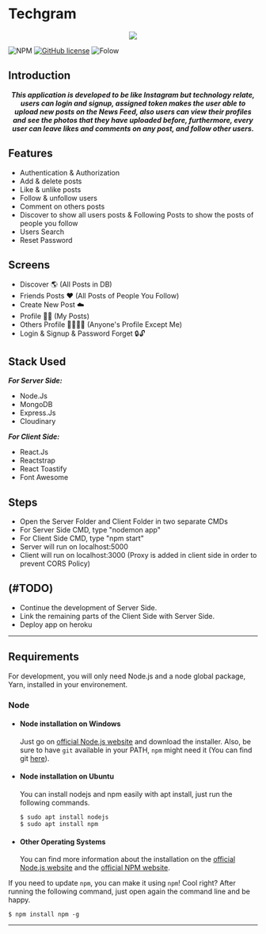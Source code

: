 # Techgram

<p align="center">
  <img src="https://res.cloudinary.com/djvh0aebv/image/upload/v1591356882/Capture_zb6zxr.png">
</p>


![NPM](https://img.shields.io/npm/v/npm)
[![GitHub license](https://img.shields.io/github/license/OmarReda/Techgram)](https://github.com/OmarReda/Techgram/blob/master/LICENSE)
![Folow](https://img.shields.io/github/followers/OmarReda?label=Follow&style=social)


## Introduction
<p align="center">
   <strong><i>This application is developed to be like Instagram but technology relate, users can login and signup, assigned token makes the user able to upload new posts on the News Feed, also users can view their profiles and see the photos that they have uploaded before, furthermore, every user can leave likes and comments on any post, and follow other users.</i></strong>
  </p>
 
 
## Features

 - Authentication & Authorization
 - Add & delete posts
 - Like & unlike posts
 - Follow & unfollow users
 - Comment on others posts
 - Discover to show all users posts & Following Posts to show the posts of people you follow
 - Users Search
 - Reset Password


## Screens

  - Discover 🌎 (All Posts in DB)
  - Friends Posts ❤️ (All Posts of People You Follow)
  - Create New Post ☁️
  - Profile 👨‍💻 (My Posts)
  - Others Profile 👨‍👩‍👧‍👦 (Anyone's Profile Except Me)
  - Login & Signup & Password Forget  🔒🔓


## Stack Used

**_For Server Side:_**
   - Node.Js
   - MongoDB
   - Express.Js
   - Cloudinary
  
**_For Client Side:_**
   - React.Js
   - Reactstrap
   - React Toastify
   - Font Awesome
  

## Steps

- Open the Server Folder and Client Folder in two separate CMDs
- For Server Side CMD, type "nodemon app"
- For Client Side CMD, type "npm start"
- Server will run on localhost:5000
- Client will run on localhost:3000 
(Proxy is added in client side in order to prevent CORS Policy)


## (#TODO)

- Continue the development of Server Side.
- Link the remaining parts of the Client Side with Server Side.
- Deploy app on heroku


---
## Requirements

For development, you will only need Node.js and a node global package, Yarn, installed in your environement.

### Node
- #### Node installation on Windows

  Just go on [official Node.js website](https://nodejs.org/) and download the installer.
Also, be sure to have `git` available in your PATH, `npm` might need it (You can find git [here](https://git-scm.com/)).

- #### Node installation on Ubuntu

  You can install nodejs and npm easily with apt install, just run the following commands.

      $ sudo apt install nodejs
      $ sudo apt install npm

- #### Other Operating Systems
  You can find more information about the installation on the [official Node.js website](https://nodejs.org/) and the [official NPM website](https://npmjs.org/).

If you need to update `npm`, you can make it using `npm`! Cool right? After running the following command, just open again the command line and be happy.

    $ npm install npm -g

---


